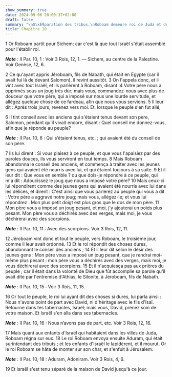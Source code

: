 ```yaml
---
show_summary: true
date: 2024-09-06 20:00:37+02:00
draft: false
summary: "\nS\xE9paration des tribus.\nRoboam demeure roi de Juda et de Benjamin.\n"
title: Chapitre 10
---
```





1 Or Roboam partit pour Sichem; car c'est là que tout Israël s'était assemblé pour l'établir roi.

***Note*** :  II Par. 10, 1 : Voir 3 Rois, 12, 1. ― Sichem, au centre de la Palestine. Voir Genèse, 12, 6.

2 Ce qu'ayant appris Jéroboam, fils de Nabath, qui était en Egypte (car il avait fui là de devant Salomon), il revint aussitôt. 3 On l'appela donc, et il vint avec tout Israël, et ils parlèrent à Roboam, disant :4 Votre père nous a opprimés sous un joug très dur; mais vous, commandez-nous avec plus de douceur que votre père, qui a imposé sur nous une lourde servitude, et allégez quelque chose de ce fardeau, afin que nous vous servions. 5 Il leur dit : Après trois jours, revenez vers moi. Et, lorsque le peuple s'en fut allé,


6 Il tint conseil avec les anciens qui s'étaient tenus devant son père, Salomon, pendant qu'il vivait encore, disant : Quel conseil me donnez-vous, afin que je réponde au peuple?

***Note*** :  II Par. 10, 6 : Qui s’étaient tenus, etc. ; qui avaient été du conseil de son père.

7 Ils lui dirent : Si vous plaisez à ce peuple, et que vous l'apaisiez par des paroles douces, ils vous serviront en tout temps. 8 Mais Roboam abandonna le conseil des anciens, et commença à traiter avec les jeunes gens qui avaient été nourris avec lui, et qui étaient toujours à sa suite. 9 Et il leur dit : Que vous en semble ? ou que dois-je répondre à ce peuple, qui m'a dit : Adoucissez le joug que nous a imposé votre père? 10 Mais ceux-ci lui répondirent comme des jeunes gens qui avaient été nourris avec lui dans les délices, et dirent : C'est ainsi que vous parlerez au peuple qui vous a dit : Votre père a aggravé notre joug; mais vous, allégez-le; et vous lui répondrez : Mon plus petit doigt est plus gros que le dos de mon père. 11 Mon père vous a imposé un joug pesant, et moi, j'y ajouterai un poids plus pesant. Mon père vous a déchirés avec des verges, mais moi, je vous déchirerai avec des scorpions.

***Note*** :  II Par. 10, 11 : Avec des scorpions. Voir 3 Rois, 12, 11.


12 Jéroboam vint donc et tout le peuple, vers Roboam, le troisième jour, comme il leur avait ordonné. 13 Et le roi répondit des choses dures, abandonnant le conseil des anciens ; 14 Et il leur dit selon le désir des jeunes gens : Mon père vous a imposé un joug pesant, que je rendrai moi-même plus pesant : mon père vous a déchirés avec des verges, mais moi, je vous déchirerai avec des scorpions. 15 Et il n'acquiesça pas aux prières du peuple ; car il était dans la volonté de Dieu que fût accomplie sa parole qu'il avait dite par l'entremise d'Athias, le Silonite, à Jéroboam, fils de Nabath.

***Note*** :  II Par. 10, 15 : Voir 3 Rois, 11, 15.


16 Or tout le peuple, le roi lui ayant dit des choses si dures, lui parla ainsi : Nous n'avons point de part avec David, ni d'héritage avec le fils d'Isaï. Retourne dans tes tabernacles, Israël; mais vous, David, prenez soin de votre maison. Et Israël s'en alla dans ses tabernacles.

***Note*** :  II Par. 10, 16 : Nous n’avons pas de part, etc. Voir 3 Rois, 12, 16.


17 Mais quant aux enfants d'Israël qui habitaient dans les villes de Juda, Roboam régna sur eux. 18 Le roi Roboam envoya ensuite Aduram, qui était surintendant des tributs ; et les enfants d'Israël le lapidèrent, et il mourut. Or le roi Roboam se hâta de monter sur son char, et s'enfuit à Jérusalem.

***Note*** :  II Par. 10, 18 : Aduram, Adoniram. Voir 3 Rois, 4, 6.

19 Et Israël s'est tenu séparé de la maison de David jusqu'à ce jour.

